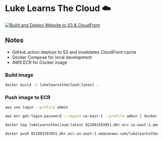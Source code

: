 # Luke Learns The Cloud ☁️

[![Build and Deploy Website to S3 & CloudFront](https://github.com/lmackenzie94/lukelearnsthecloud/actions/workflows/deploy.yml/badge.svg?branch=main)](https://github.com/lmackenzie94/lukelearnsthecloud/actions/workflows/deploy.yml)

## Notes

- GitHub action deploys to S3 and invalidates CloudFront cache
- Docker Compose for local development
- AWS ECR for Docker image

### Build image

```bash
docker build -t lukelearnsthecloud:latest .
```

### Push image to ECR

```bash
aws sso login --profile admin

aws ecr get-login-password --region us-east-1 --profile admin | docker login --username AWS --password-stdin 021891593951.dkr.ecr.us-east-1.amazonaws.com

docker tag lukelearnsthecloud:latest 021891593951.dkr.ecr.us-east-1.amazonaws.com/lukelearnsthecloud:latest

docker push 021891593951.dkr.ecr.us-east-1.amazonaws.com/lukelearnsthecloud:latest
```
